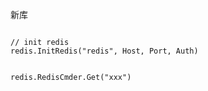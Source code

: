 新库

```apple js

// init redis
redis.InitRedis("redis", Host, Port, Auth)


redis.RedisCmder.Get("xxx")
```
